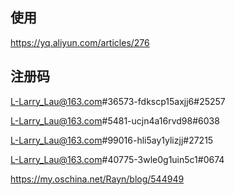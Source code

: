 
## 使用

https://yq.aliyun.com/articles/276



## 注册码

L-Larry_Lau@163.com#36573-fdkscp15axjj6#25257

L-Larry_Lau@163.com#5481-ucjn4a16rvd98#6038

L-Larry_Lau@163.com#99016-hli5ay1ylizjj#27215

L-Larry_Lau@163.com#40775-3wle0g1uin5c1#0674

https://my.oschina.net/Rayn/blog/544949